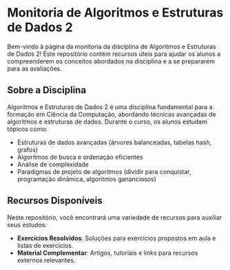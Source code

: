 # Monitoria de Algoritmos e Estruturas de Dados 2

Bem-vindo à página da monitoria da disciplina de Algoritmos e Estruturas de Dados 2! Este repositório contém recursos úteis para ajudar os alunos a compreenderem os conceitos abordados na disciplina e a se prepararem para as avaliações.

## Sobre a Disciplina

Algoritmos e Estruturas de Dados 2 é uma disciplina fundamental para a formação em Ciência da Computação, abordando técnicas avançadas de algoritmos e estruturas de dados. Durante o curso, os alunos estudam tópicos como:

- Estruturas de dados avançadas (árvores balanceadas, tabelas hash, grafos)
- Algoritmos de busca e ordenação eficientes
- Análise de complexidade
- Paradigmas de projeto de algoritmos (dividir para conquistar, programação dinâmica, algoritmos gananciosos)


## Recursos Disponíveis

Neste repositório, você encontrará uma variedade de recursos para auxiliar seus estudos:


- **Exercícios Resolvidos**: Soluções para exercícios propostos em aula e listas de exercícios.
- **Material Complementar**: Artigos, tutoriais e links para recursos externos relevantes.


